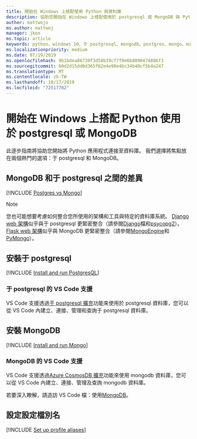 ```yaml
---
title: 開始在 Windows 上搭配使用 Python 與資料庫
description: 協助您開始在 Windows 上搭配使用於 postgresql 或 MongoDB 與 Python 的指南。
author: mattwojo
ms.author: mattwoj
manager: jken
ms.topic: article
keywords: python、windows 10、于 postgresql、mongodb、postgres、mongo、microsoft、windows 上的 python、在 windows 上安裝、在 windows 上安裝 mongodb、使用於 postgresql 搭配 python、搭配 python 使用 mongodb、于 postgresql 上的 WSL、mongodb on WSL
ms.localizationpriority: medium
ms.date: 07/19/2019
ms.openlocfilehash: 9b1bdea86739f3d58b39cf7f0e6b8090474886f3
ms.sourcegitcommit: 60d2d15dd0d365f82e4e90e4bc34b40cf5b4a247
ms.translationtype: MT
ms.contentlocale: zh-TW
ms.lasthandoff: 10/17/2019
ms.locfileid: "72517782"
---
```

# <a name="get-started-using-postgresql-or-mongodb-with-python-on-windows"></a>開始在 Windows 上搭配 Python 使用於 postgresql 或 MongoDB

此逐步指南將協助您開始將 Python 應用程式連接至資料庫。 我們選擇將焦點放在兩個熱門的選項：于 postgresql 和 MongoDB。

## <a name="differences-between-mongodb-and-postgresql"></a>MongoDB 和于 postgresql 之間的差異

[!INCLUDE [Postgres vs Mongo](../includes/postgres-v-mongo.md)]

> [!NOTE]
> 您也可能想要考慮如何整合您所使用的架構和工具與特定的資料庫系統。 [Django web 架構](./web-frameworks.md#hello-world-tutorial-for-django)似乎與于 postgresql 更緊密整合（請參閱[Django](https://docs.djangoproject.com/en/2.2/ref/contrib/postgres/)檔和[psycopg2](https://github.com/psycopg/psycopg2)）。 [Flask web 架構](./web-frameworks.md#hello-world-tutorial-for-flask)似乎與 MongoDB 更緊密整合（請參閱[MongoEngine](https://github.com/MongoEngine/flask-mongoengine)和[PyMongo](https://github.com/dcrosta/flask-pymongo)）。

## <a name="install-postgresql"></a>安裝于 postgresql

[!INCLUDE [Install and run PostgresQL](../includes/install-and-run-postgres.md)]

### <a name="vs-code-support-for-postgresql"></a>于 postgresql 的 VS Code 支援

VS Code 支援透過[于 postgresql 擴充](https://marketplace.visualstudio.com/items?itemName=ms-ossdata.vscode-postgresql)功能來使用於 postgresql 資料庫，您可以從 VS Code 內建立、連接、管理和查詢于 postgresql 資料庫。

## <a name="install-mongodb"></a>安裝 MongoDB

[!INCLUDE [Install and run Mongo](../includes/install-and-run-mongo.md)]

### <a name="vs-code-support-for-mongodb"></a>MongoDB 的 VS Code 支援

VS Code 支援透過[Azure CosmosDB 擴充](https://marketplace.visualstudio.com/items?itemName=ms-azuretools.vscode-cosmosdb)功能來使用 mongodb 資料庫，您可以從 VS Code 內建立、連接、管理及查詢 mongodb 資料庫。

若要深入瞭解，請造訪 VS Code 檔：使用[MongoDB](https://code.visualstudio.com/docs/azure/mongodb)。

## <a name="set-up-profile-aliases"></a>設定設定檔別名

[!INCLUDE [Set up profile aliases](../includes/profile-aliases.md)]
